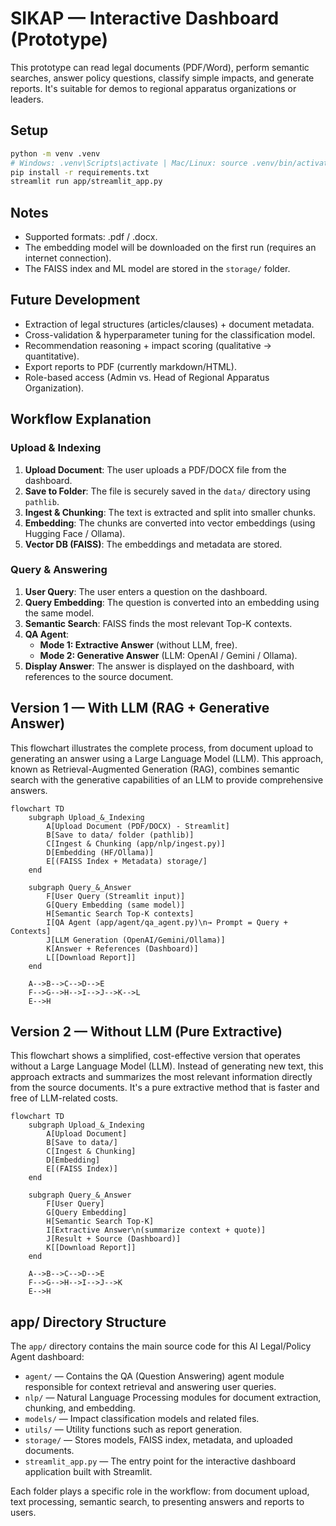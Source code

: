# SIKAP — Interactive Dashboard (Prototype)

This prototype can read legal documents (PDF/Word), perform semantic searches, answer policy questions, classify simple impacts, and generate reports. It's suitable for demos to regional apparatus organizations or leaders.

## Setup
```bash
python -m venv .venv
# Windows: .venv\Scripts\activate | Mac/Linux: source .venv/bin/activate
pip install -r requirements.txt
streamlit run app/streamlit_app.py
```

## Notes
- Supported formats: .pdf / .docx.
- The embedding model will be downloaded on the first run (requires an internet connection).
- The FAISS index and ML model are stored in the `storage/` folder.

## Future Development
- Extraction of legal structures (articles/clauses) + document metadata.
- Cross-validation & hyperparameter tuning for the classification model.
- Recommendation reasoning + impact scoring (qualitative → quantitative).
- Export reports to PDF (currently markdown/HTML).
- Role-based access (Admin vs. Head of Regional Apparatus Organization).

## Workflow Explanation

### Upload & Indexing
1.  **Upload Document**: The user uploads a PDF/DOCX file from the dashboard.
2.  **Save to Folder**: The file is securely saved in the `data/` directory using `pathlib`.
3.  **Ingest & Chunking**: The text is extracted and split into smaller chunks.
4.  **Embedding**: The chunks are converted into vector embeddings (using Hugging Face / Ollama).
5.  **Vector DB (FAISS)**: The embeddings and metadata are stored.

### Query & Answering
1.  **User Query**: The user enters a question on the dashboard.
2.  **Query Embedding**: The question is converted into an embedding using the same model.
3.  **Semantic Search**: FAISS finds the most relevant Top-K contexts.
4.  **QA Agent**:
    *   **Mode 1: Extractive Answer** (without LLM, free).
    *   **Mode 2: Generative Answer** (LLM: OpenAI / Gemini / Ollama).
5.  **Display Answer**: The answer is displayed on the dashboard, with references to the source document.

## Version 1 — With LLM (RAG + Generative Answer)

This flowchart illustrates the complete process, from document upload to generating an answer using a Large Language Model (LLM). This approach, known as Retrieval-Augmented Generation (RAG), combines semantic search with the generative capabilities of an LLM to provide comprehensive answers.

```mermaid
flowchart TD
    subgraph Upload_&_Indexing
        A[Upload Document (PDF/DOCX) - Streamlit]
        B[Save to data/ folder (pathlib)]
        C[Ingest & Chunking (app/nlp/ingest.py)]
        D[Embedding (HF/Ollama)]
        E[(FAISS Index + Metadata) storage/]
    end

    subgraph Query_&_Answer
        F[User Query (Streamlit input)]
        G[Query Embedding (same model)]
        H[Semantic Search Top-K contexts]
        I[QA Agent (app/agent/qa_agent.py)\n→ Prompt = Query + Contexts]
        J[LLM Generation (OpenAI/Gemini/Ollama)]
        K[Answer + References (Dashboard)]
        L[[Download Report]]
    end

    A-->B-->C-->D-->E
    F-->G-->H-->I-->J-->K-->L
    E-->H
```

## Version 2 — Without LLM (Pure Extractive)

This flowchart shows a simplified, cost-effective version that operates without a Large Language Model (LLM). Instead of generating new text, this approach extracts and summarizes the most relevant information directly from the source documents. It's a pure extractive method that is faster and free of LLM-related costs.

```mermaid
flowchart TD
    subgraph Upload_&_Indexing
        A[Upload Document]
        B[Save to data/]
        C[Ingest & Chunking]
        D[Embedding]
        E[(FAISS Index)]
    end

    subgraph Query_&_Answer
        F[User Query]
        G[Query Embedding]
        H[Semantic Search Top-K]
        I[Extractive Answer\n(summarize context + quote)]
        J[Result + Source (Dashboard)]
        K[[Download Report]]
    end

    A-->B-->C-->D-->E
    F-->G-->H-->I-->J-->K
    E-->H
```

## app/ Directory Structure

The `app/` directory contains the main source code for this AI Legal/Policy Agent dashboard:

- `agent/` — Contains the QA (Question Answering) agent module responsible for context retrieval and answering user queries.
- `nlp/` — Natural Language Processing modules for document extraction, chunking, and embedding.
- `models/` — Impact classification models and related files.
- `utils/` — Utility functions such as report generation.
- `storage/` — Stores models, FAISS index, metadata, and uploaded documents.
- `streamlit_app.py` — The entry point for the interactive dashboard application built with Streamlit.

Each folder plays a specific role in the workflow: from document upload, text processing, semantic search, to presenting answers and reports to users.
